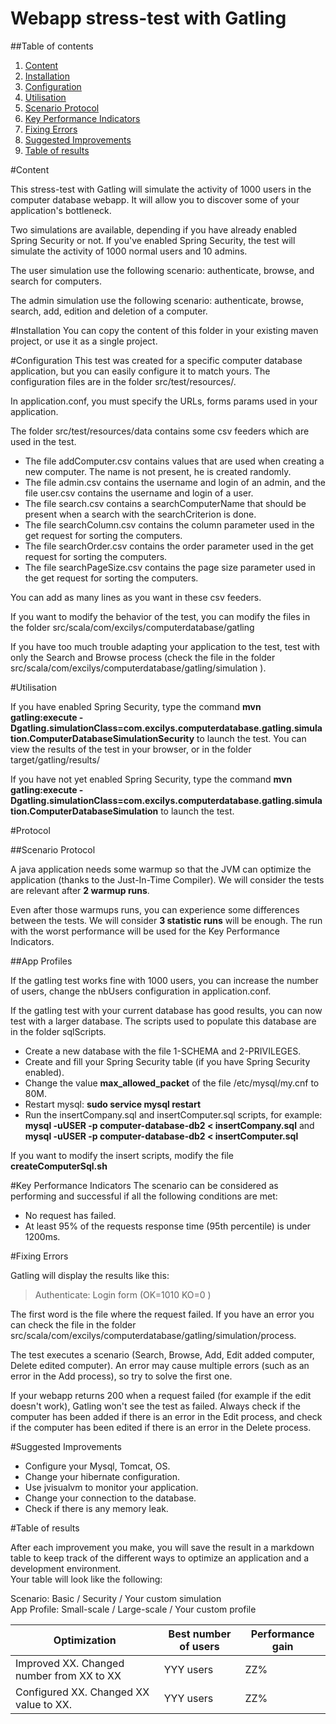 Webapp stress-test with Gatling
=========================

##Table of contents

1. [Content](#content)
2. [Installation](#installation)
3. [Configuration](#configuration)
4. [Utilisation](#utilisation)
5. [Scenario Protocol](#scenario-protocol)
6. [Key Performance Indicators](#key-performance-indicators)
7. [Fixing Errors](#fixing-errors)
8. [Suggested Improvements](#suggested-improvements)
9. [Table of results](#table-of-results)

#Content

This stress-test with Gatling will simulate the activity of 1000 users in the computer database webapp. It will allow you to discover some of your application's bottleneck.

Two simulations are available, depending if you have already enabled Spring Security or not. If you've enabled Spring Security, the test will simulate the activity of 1000 normal users and 10 admins.

The user simulation use the following scenario: authenticate, browse, and search for computers.

The admin simulation use the following scenario: authenticate, browse, search, add, edition and deletion of a computer.


#Installation
You can copy the content of this folder in your existing maven project, or use it as a single project.

#Configuration
This test was created for a specific computer database application, but you can easily configure it to match yours. The configuration files are in the folder src/test/resources/.

In application.conf, you must specify the URLs, forms params used in your application.

The folder src/test/resources/data contains some csv feeders which are used in the test.
* The file addComputer.csv contains values that are used when creating a new computer. The name is not present, he is created randomly.
* The file admin.csv contains the username and login of an admin, and the file user.csv contains the username and login of a user.
* The file search.csv contains a searchComputerName that should be present when a search with the searchCriterion is done.
* The file searchColumn.csv contains the column parameter used in the get request for sorting the computers.
* The file searchOrder.csv contains the order parameter used in the get request for sorting the computers.
* The file searchPageSize.csv contains the page size parameter used in the get request for sorting the computers.

You can add as many lines as you want in these csv feeders.

If you want to modify the behavior of the test, you can modify the files in the folder src/scala/com/excilys/computerdatabase/gatling

If you have too much trouble adapting your application to the test, test with only the Search and Browse process (check the file in the folder src/scala/com/excilys/computerdatabase/gatling/simulation
 ).

#Utilisation

If you have enabled Spring Security, type the command **mvn gatling:execute -Dgatling.simulationClass=com.excilys.computerdatabase.gatling.simulation.ComputerDatabaseSimulationSecurity** to launch the test. You can view the results of the test in your browser, or in the folder target/gatling/results/

If you have not yet enabled Spring Security, type the command **mvn gatling:execute -Dgatling.simulationClass=com.excilys.computerdatabase.gatling.simulation.ComputerDatabaseSimulation** to launch the test.


#Protocol

##Scenario Protocol

A java application needs some warmup so that the JVM can optimize the application (thanks to the Just-In-Time Compiler). We will consider the tests are relevant after **2 warmup runs**.

Even after those warmups runs, you can experience some differences between the tests. We will consider **3 statistic runs** will be enough. The run with the worst performance will be used for the Key Performance Indicators.

##App Profiles

If the gatling test works fine with 1000 users, you can increase the number of users, change the nbUsers configuration in application.conf.

If the gatling test with your current database has good results, you can now test with a larger database. The scripts used to populate this database are in the folder sqlScripts.

* Create a new database with the file 1-SCHEMA and 2-PRIVILEGES.
* Create and fill your Spring Security table (if you have Spring Security enabled).
* Change the value **max_allowed_packet** of the file /etc/mysql/my.cnf to 80M.
* Restart mysql: **sudo service mysql restart**
* Run the insertCompany.sql and insertComputer.sql scripts, for example: **mysql -uUSER -p computer-database-db2 < insertCompany.sql** and **mysql -uUSER -p computer-database-db2 < insertComputer.sql**

If you want to modify the insert scripts, modify the file **createComputerSql.sh**


#Key Performance Indicators
The scenario can be considered as performing and successful if all the following conditions are met:
* No request has failed.
* At least 95% of the requests response time (95th percentile) is under 1200ms.

#Fixing Errors

Gatling will display the results like this:
> Authenticate: Login form                                 (OK=1010   KO=0     )

The first word is the file where the request failed. If you have an error you can check the file in the folder src/scala/com/excilys/computerdatabase/gatling/simulation/process.

The test executes a scenario (Search, Browse, Add, Edit added computer, Delete edited computer). An error may cause multiple errors (such as an error in the Add process), so try to solve the first one.

If your webapp returns 200 when a request failed (for example if the edit doesn't work), Gatling won't see the test as failed. Always check if the computer has been added if there is an error in the Edit process, and check if the computer has been edited if there is an error in the Delete process.


#Suggested Improvements

* Configure your Mysql, Tomcat, OS.
* Change your hibernate configuration.
* Use jvisualvm to monitor your application.
* Change your connection to the database.
* Check if there is any memory leak.

#Table of results

After each improvement you make, you will save the result in a markdown table to keep track of the different ways to optimize an application and a development environment.  
Your table will look like the following:


Scenario: Basic / Security / Your custom simulation  
App Profile: Small-scale / Large-scale / Your custom profile

| Optimization | Best number of users | Performance gain |
| --- | --- | --- |
| Improved XX. Changed number from XX to XX | YYY users | ZZ% |
| Configured XX. Changed XX value to XX. | YYY users | ZZ% |
